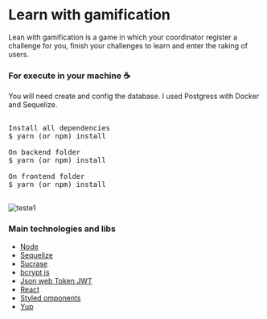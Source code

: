 # Learn with gamification
Lean with gamification is a game in which your coordinator register a challenge for you, finish your challenges to learn and enter the raking of users.

### For execute in your machine ☕

You will need create and config the database. I used Postgress with Docker and Sequelize.

<pre>

Install all dependencies
$ yarn (or npm) install

On backend folder
$ yarn (or npm) install

On frontend folder
$ yarn (or npm) install

</pre>

![teste1](https://user-images.githubusercontent.com/28275815/95516916-6342d200-0996-11eb-8491-6b65cea13a1a.png)

### Main technologies and libs
<ul>
  <li><a href="https://nodejs.org/en/">Node</a></li>
  <li><a href="https://sequelize.org/">Sequelize</a></li>
  <li><a href="https://github.com/alangpierce/sucrase">Sucrase</a></li>
  <li><a href="https://www.npmjs.com/package/bcryptjs">bcrypt js</a></li>
  <li><a href="https://github.com/auth0/node-jsonwebtoken">Json web Token JWT</a></li>
  <li><a href="https://reactjs.org/">React</a></li>
  <li><a href="https://styled-components.com/">Styled omponents</a></li>
  <li><a href="https://github.com/jquense/yup">Yup</a></li>
<ul>
